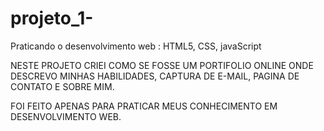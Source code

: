 # projeto_1-
Praticando o desenvolvimento web : HTML5, CSS, javaScript 

NESTE PROJETO CRIEI COMO SE FOSSE UM PORTIFOLIO ONLINE ONDE 
DESCREVO MINHAS HABILIDADES, CAPTURA DE E-MAIL, PAGINA DE CONTATO E SOBRE MIM.

FOI FEITO APENAS PARA PRATICAR MEUS CONHECIMENTO EM DESENVOLVIMENTO WEB.
